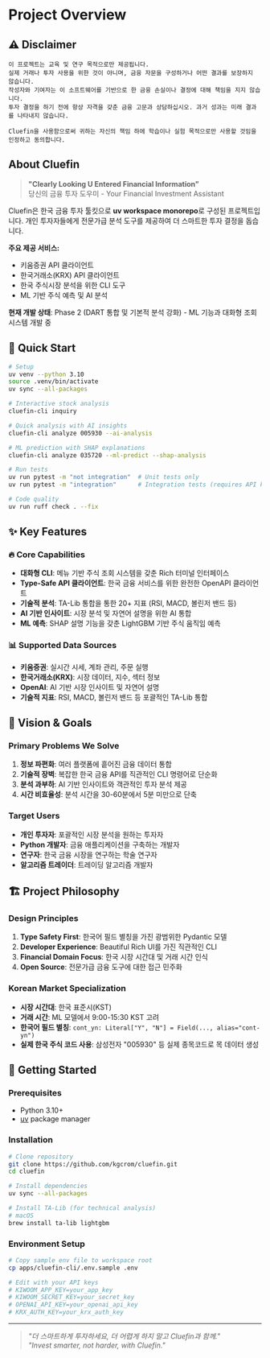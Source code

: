 # Project Overview

## ⚠️ Disclaimer

```
이 프로젝트는 교육 및 연구 목적으로만 제공됩니다.
실제 거래나 투자 사용을 위한 것이 아니며, 금융 자문을 구성하거나 어떤 결과를 보장하지 않습니다.
작성자와 기여자는 이 소프트웨어를 기반으로 한 금융 손실이나 결정에 대해 책임을 지지 않습니다.
투자 결정을 하기 전에 항상 자격을 갖춘 금융 고문과 상담하십시오. 과거 성과는 미래 결과를 나타내지 않습니다.

Cluefin을 사용함으로써 귀하는 자신의 책임 하에 학습이나 실험 목적으로만 사용할 것임을 인정하고 동의합니다.
```

## About Cluefin

> **"Clearly Looking U Entered Financial Information"**  
> 당신의 금융 투자 도우미 - Your Financial Investment Assistant

Cluefin은 한국 금융 투자 툴킷으로 **uv workspace monorepo**로 구성된 프로젝트입니다. 개인 투자자들에게 전문가급 분석 도구를 제공하여 더 스마트한 투자 결정을 돕습니다.

**주요 제공 서비스:**
- 키움증권 API 클라이언트
- 한국거래소(KRX) API 클라이언트  
- 한국 주식시장 분석을 위한 CLI 도구
- ML 기반 주식 예측 및 AI 분석

**현재 개발 상태**: Phase 2 (DART 통합 및 기본적 분석 강화) - ML 기능과 대화형 조회 시스템 개발 중

## 🚀 Quick Start

```bash
# Setup
uv venv --python 3.10
source .venv/bin/activate  
uv sync --all-packages

# Interactive stock analysis
cluefin-cli inquiry

# Quick analysis with AI insights
cluefin-cli analyze 005930 --ai-analysis

# ML prediction with SHAP explanations
cluefin-cli analyze 035720 --ml-predict --shap-analysis

# Run tests
uv run pytest -m "not integration"  # Unit tests only
uv run pytest -m "integration"      # Integration tests (requires API keys)

# Code quality
uv run ruff check . --fix
```

## ✨ Key Features

### 🔥 Core Capabilities
- **대화형 CLI**: 메뉴 기반 주식 조회 시스템을 갖춘 Rich 터미널 인터페이스
- **Type-Safe API 클라이언트**: 한국 금융 서비스를 위한 완전한 OpenAPI 클라이언트
- **기술적 분석**: TA-Lib 통합을 통한 20+ 지표 (RSI, MACD, 볼린저 밴드 등)
- **AI 기반 인사이트**: 시장 분석 및 자연어 설명을 위한 AI 통합
- **ML 예측**: SHAP 설명 기능을 갖춘 LightGBM 기반 주식 움직임 예측

### 📊 Supported Data Sources
- **키움증권**: 실시간 시세, 계좌 관리, 주문 실행
- **한국거래소(KRX)**: 시장 데이터, 지수, 섹터 정보
- **OpenAI**: AI 기반 시장 인사이트 및 자연어 설명
- **기술적 지표**: RSI, MACD, 볼린저 밴드 등 포괄적인 TA-Lib 통합

## 🎯 Vision & Goals

### Primary Problems We Solve

1. **정보 파편화**: 여러 플랫폼에 흩어진 금융 데이터 통합
2. **기술적 장벽**: 복잡한 한국 금융 API를 직관적인 CLI 명령어로 단순화
3. **분석 과부하**: AI 기반 인사이트와 객관적인 투자 분석 제공
4. **시간 비효율성**: 분석 시간을 30-60분에서 5분 미만으로 단축

### Target Users

- **개인 투자자**: 포괄적인 시장 분석을 원하는 투자자
- **Python 개발자**: 금융 애플리케이션을 구축하는 개발자
- **연구자**: 한국 금융 시장을 연구하는 학술 연구자
- **알고리즘 트레이더**: 트레이딩 알고리즘 개발자

## 🏗️ Project Philosophy

### Design Principles
1. **Type Safety First**: 한국어 필드 별칭을 가진 광범위한 Pydantic 모델
2. **Developer Experience**: Beautiful Rich UI를 가진 직관적인 CLI
3. **Financial Domain Focus**: 한국 시장 시간대 및 거래 시간 인식
4. **Open Source**: 전문가급 금융 도구에 대한 접근 민주화

### Korean Market Specialization
- **시장 시간대**: 한국 표준시(KST)
- **거래 시간**: ML 모델에서 9:00-15:30 KST 고려
- **한국어 필드 별칭**: `cont_yn: Literal["Y", "N"] = Field(..., alias="cont-yn")`
- **실제 한국 주식 코드 사용**: 삼성전자 "005930" 등 실제 종목코드로 목 데이터 생성

## 🏁 Getting Started

### Prerequisites
- Python 3.10+
- [uv](https://github.com/astral-sh/uv) package manager

### Installation
```bash
# Clone repository
git clone https://github.com/kgcrom/cluefin.git
cd cluefin

# Install dependencies
uv sync --all-packages

# Install TA-Lib (for technical analysis)
# macOS
brew install ta-lib lightgbm
```

### Environment Setup
```bash
# Copy sample env file to workspace root
cp apps/cluefin-cli/.env.sample .env

# Edit with your API keys
# KIWOOM_APP_KEY=your_app_key
# KIWOOM_SECRET_KEY=your_secret_key  
# OPENAI_API_KEY=your_openai_api_key
# KRX_AUTH_KEY=your_krx_auth_key
```

---

> _"더 스마트하게 투자하세요, 더 어렵게 하지 말고 Cluefin과 함께."_  
> _"Invest smarter, not harder, with Cluefin."_
